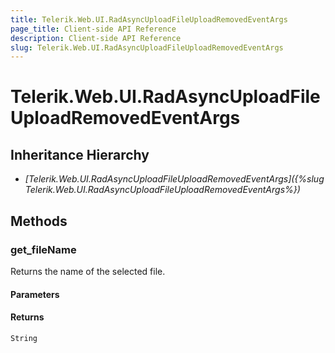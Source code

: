 ```yaml
---
title: Telerik.Web.UI.RadAsyncUploadFileUploadRemovedEventArgs
page_title: Client-side API Reference
description: Client-side API Reference
slug: Telerik.Web.UI.RadAsyncUploadFileUploadRemovedEventArgs
---
```


# Telerik.Web.UI.RadAsyncUploadFileUploadRemovedEventArgs 

## Inheritance Hierarchy

* *[Telerik.Web.UI.RadAsyncUploadFileUploadRemovedEventArgs]({%slug Telerik.Web.UI.RadAsyncUploadFileUploadRemovedEventArgs%})*

## Methods

### get_fileName

Returns the name of the selected file.

#### Parameters

#### Returns

`String`